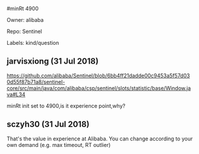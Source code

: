#minRt 4900

Owner: alibaba

Repo: Sentinel

Labels: kind/question 

## jarvisxiong (31 Jul 2018)

https://github.com/alibaba/Sentinel/blob/6bb4ff21dadde00c9453a5f57d030d55f87b71a8/sentinel-core/src/main/java/com/alibaba/csp/sentinel/slots/statistic/base/Window.java#L34

minRt init set to 4900,is it experience point,why?


## sczyh30 (31 Jul 2018)

That's the value in experience at Alibaba. You can change according to your own demand (e.g. max timeout, RT outlier)

